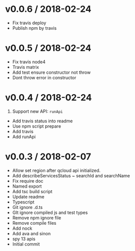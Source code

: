 
v0.0.6 / 2018-02-24
===================

  * Fix travis deploy
  * Publish npm by travis

v0.0.5 / 2018-02-24
===================

  * Fix travis node4
  * Travis matrix
  * Add test ensure constructor not throw
  * Dont throw error in constructor

v0.0.4 / 2018-02-24
===================

  1. Support new API: `runApi`

  * Add travis status into readme
  * Use npm script prepare
  * Add travis
  * Add runApi

v0.0.3 / 2018-02-07
===================

  * Allow set region after qcloud api initialized.
  * Add describeServicesStatus ~ searchId and searchName
  * Fix require doc
  * Named export
  * Add tsc build script
  * Update readme
  * Typescript
  * Git ignore .d.ts
  * GIt ignore compiled js and test types
  * Remove npm ignore file
  * Remove compile files
  * Add nock
  * Add ava and sinon
  * spy 13 apis
  * Initial commit
